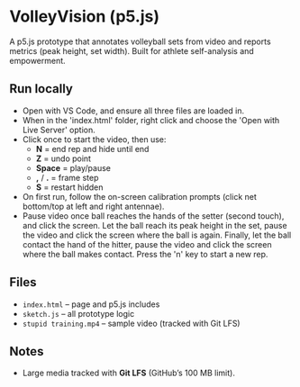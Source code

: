 # VolleyVision (p5.js)

A p5.js prototype that annotates volleyball sets from video and reports metrics
(peak height, set width). Built for athlete self-analysis and empowerment.

## Run locally
- Open with VS Code, and ensure all three files are loaded in. 
- When in the 'index.html' folder, right click and choose the 'Open with Live Server' option. 
- Click once to start the video, then use:
  - **N** = end rep and hide until end
  - **Z** = undo point
  - **Space** = play/pause
  - **,** / **.** = frame step
  - **S** = restart hidden
- On first run, follow the on-screen calibration prompts (click net bottom/top at left and right antennae).
- Pause video once ball reaches the hands of the setter (second touch), and click the screen. Let the ball reach its peak height in the set, pause the video and click the screen where the ball is again. Finally, let the ball contact the hand of the hitter, pause the video and click the screen where the ball makes contact. Press the 'n' key to start a new rep. 

## Files
- `index.html` – page and p5.js includes
- `sketch.js` – all prototype logic
- `stupid training.mp4` – sample video (tracked with Git LFS)

## Notes
- Large media tracked with **Git LFS** (GitHub’s 100 MB limit).
